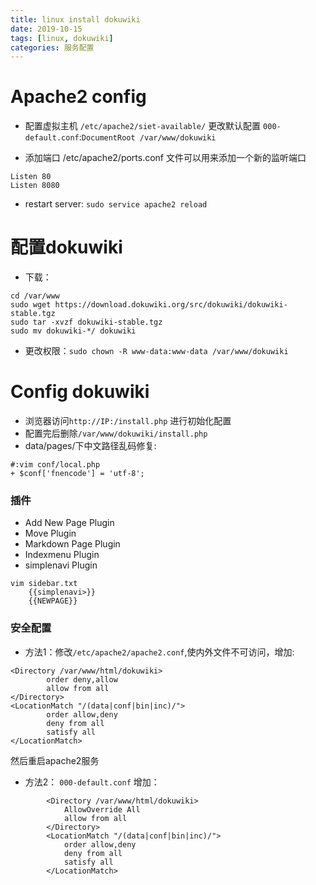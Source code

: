 ```yaml
---
title: linux install dokuwiki
date: 2019-10-15
tags: [linux, dokuwiki]
categories: 服务配置
---
```


# Apache2 config
- 配置虚拟主机
`/etc/apache2/siet-available/` 更改默认配置 `000-default.conf`:`DocumentRoot /var/www/dokuwiki`

- 添加端口
/etc/apache2/ports.conf 文件可以用来添加一个新的监听端口
```shell
Listen 80
Listen 8080
```

- restart server: `sudo service apache2 reload`

# 配置dokuwiki
- 下载：
```
cd /var/www
sudo wget https://download.dokuwiki.org/src/dokuwiki/dokuwiki-stable.tgz
sudo tar -xvzf dokuwiki-stable.tgz
sudo mv dokuwiki-*/ dokuwiki
```
- 更改权限：`sudo chown -R www-data:www-data /var/www/dokuwiki`

# Config dokuwiki
- 浏览器访问`http://IP:/install.php` 进行初始化配置
- 配置完后删除`/var/www/dokuwiki/install.php`
- data/pages/下中文路径乱码修复:
```shell
#:vim conf/local.php
+ $conf['fnencode'] = 'utf-8';
```

### 插件
- Add New Page Plugin
- Move Plugin
- Markdown Page Plugin
- Indexmenu Plugin
- simplenavi Plugin
```
vim sidebar.txt
	{{simplenavi>}}
	{{NEWPAGE}}
```

### 安全配置
- 方法1：修改`/etc/apache2/apache2.conf`,使内外文件不可访问，增加:
```
<Directory /var/www/html/dokuwiki>
        order deny,allow
        allow from all
</Directory>
<LocationMatch "/(data|conf|bin|inc)/">
        order allow,deny
        deny from all
        satisfy all
</LocationMatch>
```
然后重启apache2服务
- 方法2： `000-default.conf` 增加：
```
        <Directory /var/www/html/dokuwiki>
            AllowOverride All
            allow from all
        </Directory>
        <LocationMatch "/(data|conf|bin|inc)/">
            order allow,deny
            deny from all
            satisfy all
        </LocationMatch>
```
